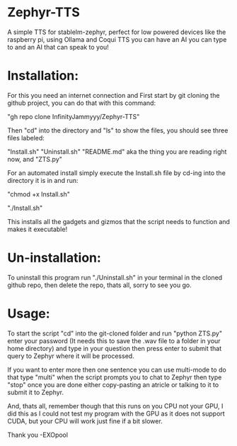 # Zephyr-TTS
A simple TTS for stablelm-zephyr, perfect for low powered devices like the raspberry pi, using Ollama and Coqui TTS you can have an AI you can type to and an AI that can speak to you!

# Installation:

For this you need an internet connection and
First start by git cloning the github project, you can do that with this command:

"gh repo clone InfinityJammyyy/Zephyr-TTS"

Then "cd" into the directory and "ls" to show the files, you should see three files labeled:

"Install.sh" "Uninstall.sh" "README.md" aka the thing you are reading right now, and "ZTS.py"

For an automated install simply execute the Install.sh file by cd-ing into the directory it is in and run:

"chmod +x Install.sh"

"./Install.sh"

This installs all the gadgets and gizmos that the script needs to function and makes it executable!

# Un-installation:

To uninstall this program run "./Uninstall.sh" in your terminal in the cloned github repo, then delete the repo, thats all, sorry to see you go.

# Usage:

To start the script "cd" into the git-cloned folder and run "python ZTS.py" enter your password (It needs this to save the .wav file to a folder in your home directory) and type in your question then press enter to submit that query to Zephyr where it will be processed.

If you want to enter more then one sentence you can use multi-mode to do that type "multi" when the script prompts you to chat to Zephyr then type "stop" once you are done either copy-pasting an atricle or talking to it to submit it to Zephyr.

And, thats all, remember though that this runs on you CPU not your GPU, I did this as I could not test my program with the GPU as it does not support CUDA, but your CPU will work just fine if a bit slower.

Thank you
    -EXOpool
